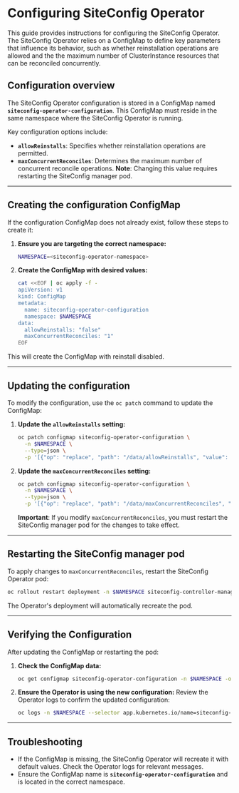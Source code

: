 # Configuring SiteConfig Operator

This guide provides instructions for configuring the SiteConfig Operator.
The SiteConfig Operator relies on a ConfigMap to define key parameters that influence its behavior,
such as whether reinstallation operations are allowed and the the maximum number of ClusterInstance resources
that can be reconciled concurrently.

## Configuration overview

The SiteConfig Operator configuration is stored in a ConfigMap named **`siteconfig-operator-configuration`**.
This ConfigMap must reside in the same namespace where the SiteConfig Operator is running.

Key configuration options include:
- **`allowReinstalls`**: Specifies whether reinstallation operations are permitted.
- **`maxConcurrentReconciles`**: Determines the maximum number of concurrent reconcile operations.
**Note**: Changing this value requires restarting the SiteConfig manager pod.

---

## Creating the configuration ConfigMap

If the configuration ConfigMap does not already exist, follow these steps to create it:

1. **Ensure you are targeting the correct namespace:**
   ```sh
   NAMESPACE=<siteconfig-operator-namespace>
   ```

2. **Create the ConfigMap with desired values:**
   ```sh
   cat <<EOF | oc apply -f -
   apiVersion: v1
   kind: ConfigMap
   metadata:
     name: siteconfig-operator-configuration
     namespace: $NAMESPACE
   data:
     allowReinstalls: "false"
     maxConcurrentReconciles: "1"
   EOF
   ```

This will create the ConfigMap with reinstall disabled.

---

## Updating the configuration

To modify the configuration, use the `oc patch` command to update the ConfigMap:

1. **Update the `allowReinstalls` setting:**
   ```sh
   oc patch configmap siteconfig-operator-configuration \
     -n $NAMESPACE \
     --type=json \
     -p '[{"op": "replace", "path": "/data/allowReinstalls", "value": "true"}]'
   ```

2. **Update the `maxConcurrentReconciles` setting:**
   ```sh
   oc patch configmap siteconfig-operator-configuration \
     -n $NAMESPACE \
     --type=json \
     -p '[{"op": "replace", "path": "/data/maxConcurrentReconciles", "value": "10"}]'
   ```

   **Important**: If you modify `maxConcurrentReconciles`, you must restart the SiteConfig manager pod for the
   changes to take effect.

---

## Restarting the SiteConfig manager pod

To apply changes to `maxConcurrentReconciles`, restart the SiteConfig Operator pod:

   ```sh
   oc rollout restart deployment -n $NAMESPACE siteconfig-controller-manager
   ```

   The Operator's deployment will automatically recreate the pod.

---

## Verifying the Configuration

After updating the ConfigMap or restarting the pod:
1. **Check the ConfigMap data:**
   ```sh
   oc get configmap siteconfig-operator-configuration -n $NAMESPACE -o yaml
   ```

2. **Ensure the Operator is using the new configuration:**
   Review the Operator logs to confirm the updated configuration:
   ```sh
   oc logs -n $NAMESPACE --selector app.kubernetes.io/name=siteconfig-controller --follow
   ```

---

## Troubleshooting

- If the ConfigMap is missing, the SiteConfig Operator will recreate it with default values.
Check the Operator logs for relevant messages.
- Ensure the ConfigMap name is **`siteconfig-operator-configuration`** and is located in the correct namespace.
